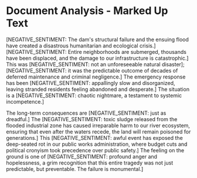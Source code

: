 # Document Analysis - Marked Up Text

[NEGATIVE_SENTIMENT: The dam's structural failure and the ensuing flood have created a disastrous humanitarian and ecological crisis.] [NEGATIVE_SENTIMENT: Entire neighborhoods are submerged, thousands have been displaced, and the damage to our infrastructure is catastrophic.] This was [NEGATIVE_SENTIMENT: not an unforeseeable natural disaster]; [NEGATIVE_SENTIMENT: it was the predictable outcome of decades of deferred maintenance and criminal negligence.] The emergency response has been [NEGATIVE_SENTIMENT: appallingly slow and disorganized, leaving stranded residents feeling abandoned and desperate.] The situation is a [NEGATIVE_SENTIMENT: chaotic nightmare, a testament to systemic incompetence.]

The long-term consequences are [NEGATIVE_SENTIMENT: just as dreadful.] The [NEGATIVE_SENTIMENT: toxic sludge released from the flooded industrial zone has caused irreparable harm to our river ecosystem, ensuring that even after the waters recede, the land will remain poisoned for generations.] This [NEGATIVE_SENTIMENT: awful event has exposed the deep-seated rot in our public works administration, where budget cuts and political cronyism took precedence over public safety.] The feeling on the ground is one of [NEGATIVE_SENTIMENT: profound anger and hopelessness, a grim recognition that this entire tragedy was not just predictable, but preventable. The failure is monumental.]